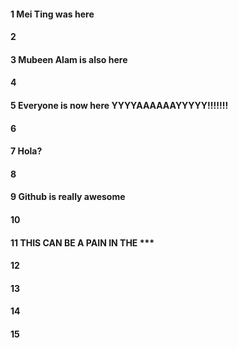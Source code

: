 #### 1 Mei Ting was here
#### 2
#### 3 Mubeen Alam is also here
#### 4
#### 5 Everyone is now here YYYYAAAAAAYYYYY!!!!!!!
#### 6
#### 7 Hola?
#### 8
#### 9 Github is really awesome
#### 10
#### 11 THIS CAN BE A PAIN IN THE ***

#### 12
#### 13
#### 14
#### 15